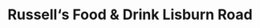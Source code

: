 ---
title: "Russell‘s Food & Drink Lisburn Road"
url: /belfast/russell-s-food-und-drink-lisburn-road/
shop: Supermarkt
---